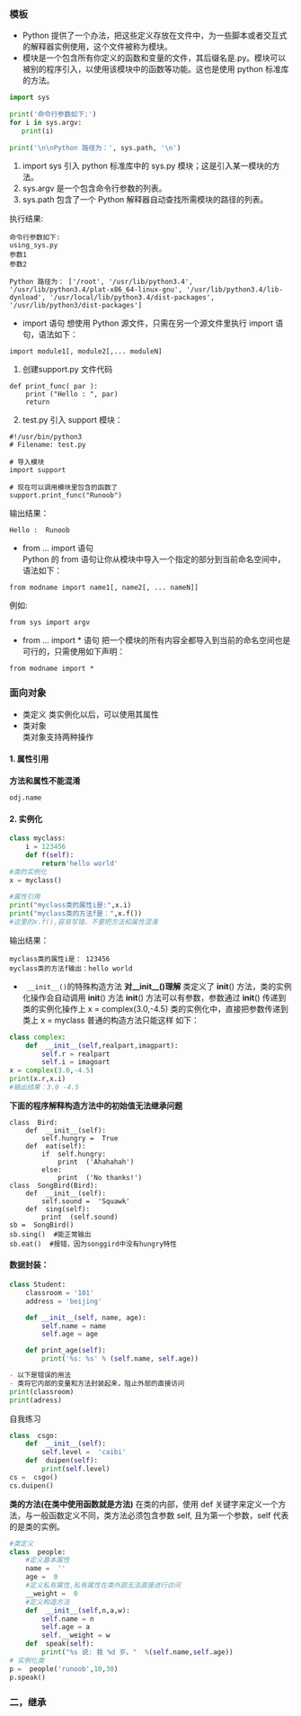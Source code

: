 ### 模板
- Python 提供了一个办法，把这些定义存放在文件中，为一些脚本或者交互式的解释器实例使用，这个文件被称为模块。  
- 模块是一个包含所有你定义的函数和变量的文件，其后缀名是.py。模块可以被别的程序引入，以使用该模块中的函数等功能。这也是使用 python 标准库的方法。
```python
import sys
 
print('命令行参数如下:')
for i in sys.argv:
   print(i)
 
print('\n\nPython 路径为：', sys.path, '\n')
```
1. import sys 引入 python 标准库中的 sys.py 模块；这是引入某一模块的方法。
2. sys.argv 是一个包含命令行参数的列表。
3. sys.path 包含了一个 Python 解释器自动查找所需模块的路径的列表。 
 
执行结果:
```
命令行参数如下:
using_sys.py
参数1
参数2
 
Python 路径为： ['/root', '/usr/lib/python3.4', '/usr/lib/python3.4/plat-x86_64-linux-gnu', '/usr/lib/python3.4/lib-dynload', '/usr/local/lib/python3.4/dist-packages', '/usr/lib/python3/dist-packages']
```
- import 语句
想使用 Python 源文件，只需在另一个源文件里执行 import 语句，语法如下：
```
import module1[, module2[,... moduleN]
```
1. 创建support.py 文件代码
```
def print_func( par ):
    print ("Hello : ", par)
    return
```
2. test.py 引入 support 模块：
```
#!/usr/bin/python3
# Filename: test.py
 
# 导入模块
import support
 
# 现在可以调用模块里包含的函数了
support.print_func("Runoob")
```
输出结果：
```
Hello :  Runoob
```
- from … import 语句  
Python 的 from 语句让你从模块中导入一个指定的部分到当前命名空间中，语法如下：
```
from modname import name1[, name2[, ... nameN]]
```
例如:
```
from sys import argv
```
- from … import * 语句
把一个模块的所有内容全都导入到当前的命名空间也是可行的，只需使用如下声明：
```
from modname import *
```
### 面向对象
- 类定义 
类实例化以后，可以使用其属性
- 类对象  
类对象支持两种操作
#### 1. 属性引用
**方法和属性不能混淆**
```
odj.name
```
#### 2. 实例化
```python
class myclass:
    i = 123456
    def f(self):
        return'hello world'
#类的实例化
x = myclass()
 
#属性引用
print("myclass类的属性i是:",x.i)
print("myclass类的方法f是：",x.f()) 
#这里的x.f(),容易写错，不要把方法和属性混淆
```
输出结果：
```
myclass类的属性i是： 123456
myclass类的方法f输出：hello world
```

- ``` __init__()```的特殊构造方法
**对__init__()理解**
类定义了 __init__() 方法，类的实例化操作会自动调用 __init__() 方法
 __init__() 方法可以有参数，参数通过 __init__() 传递到类的实例化操作上
x = complex(3.0,-4.5) 类的实例化中，直接把参数传递到类上
x = myclass 普通的构造方法只能这样
如下：
```python
class complex:
    def  __init__(self,realpart,imagpart):
        self.r = realpart
        self.i = imagoart
x = complex(3.0,-4.5)
print(x.r,x.i)
#输出结果：3.0 -4.5
```
**下面的程序解释构造方法中的初始值无法继承问题**
```
class  Bird:
    def  __init__(self):
        self.hungry =  True
    def  eat(self):
        if  self.hungry:
            print  ('Ahahahah')
        else:
            print  ('No thanks!')
class  SongBird(Bird):
    def  __init__(self):
        self.sound =  'Squawk'
    def  sing(self):
        print  (self.sound)
sb =  SongBird()
sb.sing()  #能正常输出
sb.eat()  #报错，因为songgird中没有hungry特性
```
#### 数据封装：
```python
class Student:
    classroom = '101'
    address = 'beijing'

    def __init__(self, name, age):
        self.name = name
        self.age = age

    def print_age(self):
        print('%s: %s' % (self.name, self.age))

- 以下是错误的用法
- 类将它内部的变量和方法封装起来，阻止外部的直接访问
print(classroom)
print(adress)
```
自我练习
```python
class  csgo:
    def  __init__(self):
        self.level =  'caibi'
    def  duipen(self):
        print(self.level)
cs =  csgo()
cs.duipen()
```
**类的方法(在类中使用函数就是方法)**
在类的内部，使用 def 关键字来定义一个方法，与一般函数定义不同，类方法必须包含参数 self, 且为第一个参数，self 代表的是类的实例。
```python
#类定义
class  people:
    #定义基本属性
    name =  ''
    age =  0
    #定义私有属性,私有属性在类外部无法直接进行访问
    __weight =  0
    #定义构造方法
    def  __init__(self,n,a,w):
        self.name = n
        self.age = a
        self.__weight = w
    def  speak(self):
        print("%s 说: 我 %d 岁。"  %(self.name,self.age))
# 实例化类
p =  people('runoob',10,30)
p.speak()
```
### 二，继承
